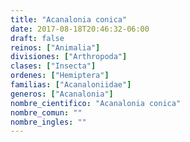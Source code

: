```yaml
---
title: "Acanalonia conica"
date: 2017-08-18T20:46:32-06:00
draft: false
reinos: ["Animalia"]
divisiones: ["Arthropoda"]
clases: ["Insecta"]
ordenes: ["Hemiptera"]
familias: ["Acanaloniidae"]
generos: ["Acanalonia"]
nombre_cientifico: "Acanalonia conica"
nombre_comun: ""
nombre_ingles: ""
---
```


